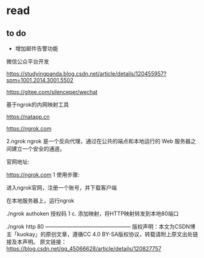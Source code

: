 read
========




## to do 


- 增加邮件告警功能


微信公众平台开发

https://studyingpanda.blog.csdn.net/article/details/120455957?spm=1001.2014.3001.5502



https://gitee.com/silenceper/wechat





基于ngrok的内网映射工具

https://natapp.cn 



https://ngrok.com

2.ngrok
ngrok 是一个反向代理，通过在公共的端点和本地运行的 Web 服务器之间建立一个安全的通道。

官网地址:

https://ngrok.com
1
使用步骤:

进入ngrok官网，注册一个账号，并下载客户端

在本地服务器上，运行ngrok

 ./ngrok authoken 授权码
1
c. 添加映射，将HTTP映射转发到本地80端口

./ngrok http 80	
————————————————
版权声明：本文为CSDN博主「kuokay」的原创文章，遵循CC 4.0 BY-SA版权协议，转载请附上原文出处链接及本声明。
原文链接：https://blog.csdn.net/qq_45066628/article/details/120827757
